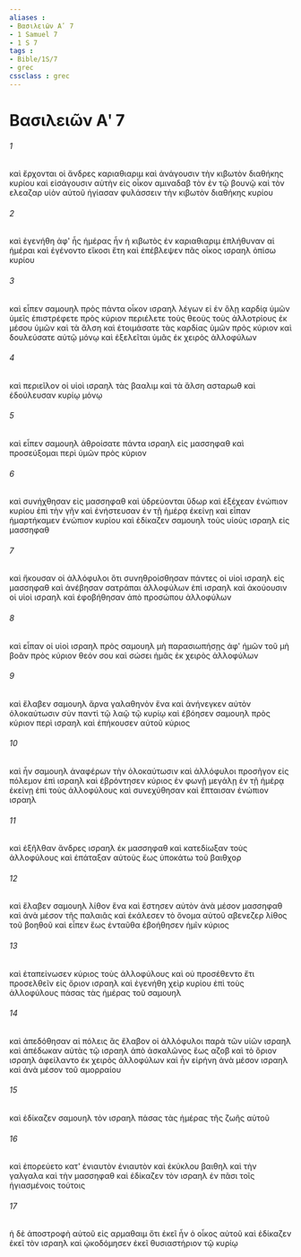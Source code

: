 ```yaml
---
aliases : 
- Βασιλειῶν Αʹ 7
- 1 Samuel 7
- 1 S 7
tags : 
- Bible/1S/7
- grec
cssclass : grec
---
```


# Βασιλειῶν Αʹ 7

###### 1
καὶ ἔρχονται οἱ ἄνδρες καριαθιαριμ καὶ ἀνάγουσιν τὴν κιβωτὸν διαθήκης κυρίου καὶ εἰσάγουσιν αὐτὴν εἰς οἶκον αμιναδαβ τὸν ἐν τῷ βουνῷ καὶ τὸν ελεαζαρ υἱὸν αὐτοῦ ἡγίασαν φυλάσσειν τὴν κιβωτὸν διαθήκης κυρίου
###### 2
καὶ ἐγενήθη ἀφ' ἧς ἡμέρας ἦν ἡ κιβωτὸς ἐν καριαθιαριμ ἐπλήθυναν αἱ ἡμέραι καὶ ἐγένοντο εἴκοσι ἔτη καὶ ἐπέβλεψεν πᾶς οἶκος ισραηλ ὀπίσω κυρίου
###### 3
καὶ εἶπεν σαμουηλ πρὸς πάντα οἶκον ισραηλ λέγων εἰ ἐν ὅλῃ καρδίᾳ ὑμῶν ὑμεῖς ἐπιστρέφετε πρὸς κύριον περιέλετε τοὺς θεοὺς τοὺς ἀλλοτρίους ἐκ μέσου ὑμῶν καὶ τὰ ἄλση καὶ ἑτοιμάσατε τὰς καρδίας ὑμῶν πρὸς κύριον καὶ δουλεύσατε αὐτῷ μόνῳ καὶ ἐξελεῖται ὑμᾶς ἐκ χειρὸς ἀλλοφύλων
###### 4
καὶ περιεῖλον οἱ υἱοὶ ισραηλ τὰς βααλιμ καὶ τὰ ἄλση ασταρωθ καὶ ἐδούλευσαν κυρίῳ μόνῳ
###### 5
καὶ εἶπεν σαμουηλ ἀθροίσατε πάντα ισραηλ εἰς μασσηφαθ καὶ προσεύξομαι περὶ ὑμῶν πρὸς κύριον
###### 6
καὶ συνήχθησαν εἰς μασσηφαθ καὶ ὑδρεύονται ὕδωρ καὶ ἐξέχεαν ἐνώπιον κυρίου ἐπὶ τὴν γῆν καὶ ἐνήστευσαν ἐν τῇ ἡμέρᾳ ἐκείνῃ καὶ εἶπαν ἡμαρτήκαμεν ἐνώπιον κυρίου καὶ ἐδίκαζεν σαμουηλ τοὺς υἱοὺς ισραηλ εἰς μασσηφαθ
###### 7
καὶ ἤκουσαν οἱ ἀλλόφυλοι ὅτι συνηθροίσθησαν πάντες οἱ υἱοὶ ισραηλ εἰς μασσηφαθ καὶ ἀνέβησαν σατράπαι ἀλλοφύλων ἐπὶ ισραηλ καὶ ἀκούουσιν οἱ υἱοὶ ισραηλ καὶ ἐφοβήθησαν ἀπὸ προσώπου ἀλλοφύλων
###### 8
καὶ εἶπαν οἱ υἱοὶ ισραηλ πρὸς σαμουηλ μὴ παρασιωπήσῃς ἀφ' ἡμῶν τοῦ μὴ βοᾶν πρὸς κύριον θεόν σου καὶ σώσει ἡμᾶς ἐκ χειρὸς ἀλλοφύλων
###### 9
καὶ ἔλαβεν σαμουηλ ἄρνα γαλαθηνὸν ἕνα καὶ ἀνήνεγκεν αὐτὸν ὁλοκαύτωσιν σὺν παντὶ τῷ λαῷ τῷ κυρίῳ καὶ ἐβόησεν σαμουηλ πρὸς κύριον περὶ ισραηλ καὶ ἐπήκουσεν αὐτοῦ κύριος
###### 10
καὶ ἦν σαμουηλ ἀναφέρων τὴν ὁλοκαύτωσιν καὶ ἀλλόφυλοι προσῆγον εἰς πόλεμον ἐπὶ ισραηλ καὶ ἐβρόντησεν κύριος ἐν φωνῇ μεγάλῃ ἐν τῇ ἡμέρᾳ ἐκείνῃ ἐπὶ τοὺς ἀλλοφύλους καὶ συνεχύθησαν καὶ ἔπταισαν ἐνώπιον ισραηλ
###### 11
καὶ ἐξῆλθαν ἄνδρες ισραηλ ἐκ μασσηφαθ καὶ κατεδίωξαν τοὺς ἀλλοφύλους καὶ ἐπάταξαν αὐτοὺς ἕως ὑποκάτω τοῦ βαιθχορ
###### 12
καὶ ἔλαβεν σαμουηλ λίθον ἕνα καὶ ἔστησεν αὐτὸν ἀνὰ μέσον μασσηφαθ καὶ ἀνὰ μέσον τῆς παλαιᾶς καὶ ἐκάλεσεν τὸ ὄνομα αὐτοῦ αβενεζερ λίθος τοῦ βοηθοῦ καὶ εἶπεν ἕως ἐνταῦθα ἐβοήθησεν ἡμῖν κύριος
###### 13
καὶ ἐταπείνωσεν κύριος τοὺς ἀλλοφύλους καὶ οὐ προσέθεντο ἔτι προσελθεῖν εἰς ὅριον ισραηλ καὶ ἐγενήθη χεὶρ κυρίου ἐπὶ τοὺς ἀλλοφύλους πάσας τὰς ἡμέρας τοῦ σαμουηλ
###### 14
καὶ ἀπεδόθησαν αἱ πόλεις ἃς ἔλαβον οἱ ἀλλόφυλοι παρὰ τῶν υἱῶν ισραηλ καὶ ἀπέδωκαν αὐτὰς τῷ ισραηλ ἀπὸ ἀσκαλῶνος ἕως αζοβ καὶ τὸ ὅριον ισραηλ ἀφείλαντο ἐκ χειρὸς ἀλλοφύλων καὶ ἦν εἰρήνη ἀνὰ μέσον ισραηλ καὶ ἀνὰ μέσον τοῦ αμορραίου
###### 15
καὶ ἐδίκαζεν σαμουηλ τὸν ισραηλ πάσας τὰς ἡμέρας τῆς ζωῆς αὐτοῦ
###### 16
καὶ ἐπορεύετο κατ' ἐνιαυτὸν ἐνιαυτὸν καὶ ἐκύκλου βαιθηλ καὶ τὴν γαλγαλα καὶ τὴν μασσηφαθ καὶ ἐδίκαζεν τὸν ισραηλ ἐν πᾶσι τοῖς ἡγιασμένοις τούτοις
###### 17
ἡ δὲ ἀποστροφὴ αὐτοῦ εἰς αρμαθαιμ ὅτι ἐκεῖ ἦν ὁ οἶκος αὐτοῦ καὶ ἐδίκαζεν ἐκεῖ τὸν ισραηλ καὶ ᾠκοδόμησεν ἐκεῖ θυσιαστήριον τῷ κυρίῳ
